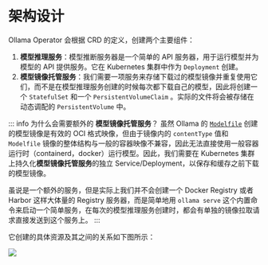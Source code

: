 # 架构设计

Ollama Operator 会根据 CRD 的定义，创建两个主要组件：

1. **模型推理服务**：模型推断服务器是一个简单的 API 服务器，用于运行模型并为模型的 API 提供服务。它在 Kubernetes 集群中作为 `Deployment` 创建。
2. **模型镜像托管服务**：我们需要一项服务来存储下载过的模型镜像并重复使用它们，而不是在模型推理服务创建的时候每次都下载自己的模型，因此将创建一个 `StatefulSet` 和一个 `PersistentVolumeClaim` 。实际的文件将会被存储在动态调配的 `PersistentVolume` 中。

::: info 为什么会需要额外的 **模型镜像托管服务**？
虽然 Ollama 的 [`Modelfile`](https://github.com/ollama/ollama/blob/main/docs/modelfile.md) 创建的模型镜像是有效的 OCI 格式映像，但由于镜像内的 `contentType` 值和 `Modelfile` 镜像的整体结构与一般的容器映像不兼容，因此无法直接使用一般容器运行时（containerd，docker）运行模型。因此，我们需要在 Kubernetes 集群上持久化**模型镜像托管服务**的独立 Service/Deployment，以保存和缓存之前下载的模型镜像。

虽说是一个额外的服务，但是实际上我们并不会创建一个 Docker Registry 或者 Harbor 这样大体量的 Registry 服务器，而是简单地用 `ollama serve` 这个内置命令来启动一个简单服务，在每次的模型推理服务创建时，都会有单独的镜像拉取请求直接发送到这个服务上。
:::

它创建的具体资源及其之间的关系如下图所示：

 <picture>
 <source
   srcset="/architecture-theme-night.png"
   media="(prefers-color-scheme: dark)"
 />
 <source
   srcset="/architecture-theme-day.png"
   media="(prefers-color-scheme: light), (prefers-color-scheme: no-preference)"
 />
 <img src="/architecture-theme-day.png" />
</picture>
